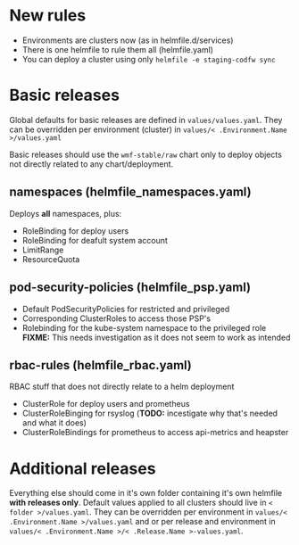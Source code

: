 # New rules
* Environments are clusters now (as in helmfile.d/services)
* There is one helmfile to rule them all (helmfile.yaml)
* You can deploy a cluster using only `helmfile -e staging-codfw sync`

# Basic releases
Global defaults for basic releases are defined in `values/values.yaml`.
They can be overridden per environment (cluster) in `values/< .Environment.Name >/values.yaml`

Basic releases should use the `wmf-stable/raw` chart only to deploy objects not
directly related to any chart/deployment.

## namespaces (helmfile_namespaces.yaml)
Deploys **all** namespaces, plus:
* RoleBinding for deploy users
* RoleBinding for deafult system account
* LimitRange
* ResourceQuota

## pod-security-policies (helmfile_psp.yaml)
* Default PodSecurityPolicies for restricted and privileged
* Corresponding ClusterRoles to access those PSP's
* Rolebinding for the kube-system namespace to the privileged role
**FIXME:** This needs investigation as it does not seem to work as intended

## rbac-rules (helmfile_rbac.yaml)
RBAC stuff that does not directly relate to a helm deployment
* ClusterRole for deploy users and prometheus
* ClusterRoleBinging for rsyslog (**TODO:** incestigate why that's needed and what it does)
* ClusterRoleBindings for prometheus to access api-metrics and heapster

# Additional releases
Everything else should come in it's own folder containing it's own helmfile **with releases only**.
Default values applied to all clusters should live in `< folder >/values.yaml`.
They can be overridden per environment in `values/< .Environment.Name >/values.yaml`
and or per release and environment in `values/< .Environment.Name >/< .Release.Name >-values.yaml`.